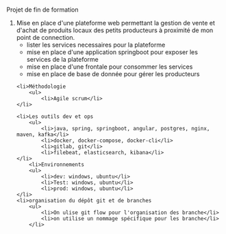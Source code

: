 <p><br />Projet de fin de formation</p>
<ol>
    <li> Mise en place d'une plateforme web permettant la gestion de vente et d'achat de produits locaux des petits producteurs à proximité de mon point de connection.
        <ul>
            <li>lister les services necessaires pour la plateforme </li>
            <li>mise en place d'une application springboot pour exposer les services de la plateforme </li>
            <li>mise en place d'une frontale pour consommer les services </li>
            <li>mise en place de base de donnée pour gérer les producteurs</li>
        </ul>
    </li>

    <li>Méthodologie
        <ul>
            <li>Agile scrum</li>
    </li>
    
    <li>Les outils dev et ops
        <ul>
            <li>java, spring, springboot, angular, postgres, nginx, maven, kafka</li>
            <li>docker, docker-compose, docker-cli</li>
            <li>gitlab, git</li>
            <li>filebeat, elasticsearch, kibana</li>
    </li>
        <li>Environnements
        <ul>
            <li>dev: windows, ubuntu</li>
            <li>Test: windows, ubuntu</li>
            <li>prod: windows, ubuntu</li>
    </li>
    <li>organisation du dépôt git et de branches
        <ul>
            <li>On ulise git flow pour l'organisation des branche</li>
            <li>on utilise un nommage spécifique pour les branche</li>
        </li>
</ol>